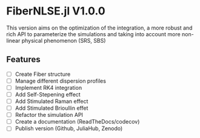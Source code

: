 # FiberNLSE.jl V1.0.0
This version aims on the optimization of the integration, a more robust and rich API to parameterize the simulations and taking into account more non-linear physical phenomenon (SRS, SBS)

## Features
* [ ] Create Fiber structure
* [ ] Manage different dispersion profiles
* [ ] Implement RK4 integration
* [ ] Add Self-Stepening effect
* [ ] Add Stimulated Raman effect
* [ ] Add Stimulated Brioullin effet
* [ ] Refactor the simulation API
* [ ] Create a documentation (ReadTheDocs/codecov)
* [ ] Publish version (Github, JuliaHub, Zenodo)